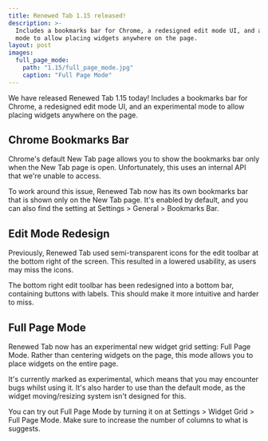 ```yaml
---
title: Renewed Tab 1.15 released!
description: >-
  Includes a bookmarks bar for Chrome, a redesigned edit mode UI, and an experimental
  mode to allow placing widgets anywhere on the page.
layout: post
images:
  full_page_mode:
    path: "1.15/full_page_mode.jpg"
    caption: "Full Page Mode"
---
```


We have released Renewed Tab 1.15 today! Includes a bookmarks bar for Chrome, a
redesigned edit mode UI, and an experimental mode to allow placing widgets
anywhere on the page.

<!-- more -->


## Chrome Bookmarks Bar

Chrome's default New Tab page allows you to show the bookmarks bar only when
the New Tab page is open. Unfortunately, this uses an internal API that we're
unable to access.

To work around this issue, Renewed Tab now has its own bookmarks bar that is
shown only on the New Tab page. It's enabled by default, and you can also find
the setting at Settings > General > Bookmarks Bar.


## Edit Mode Redesign

Previously, Renewed Tab used semi-transparent icons for the edit toolbar at the
bottom right of the screen. This resulted in a lowered usability, as users may
miss the icons.

The bottom right edit toolbar has been redesigned into a bottom bar, containing
buttons with labels. This should make it more intuitive and harder to miss.


## Full Page Mode

Renewed Tab now has an experimental new widget grid setting: Full Page Mode.
Rather than centering widgets on the page, this mode allows you to place
widgets on the entire page.

It's currently marked as experimental, which means that you may encounter
bugs whilst using it. It's also harder to use than the default mode, as the
widget moving/resizing system isn't designed for this.

You can try out Full Page Mode by turning it on at
Settings > Widget Grid > Full Page Mode. Make sure to increase the number of
columns to what is suggests.
